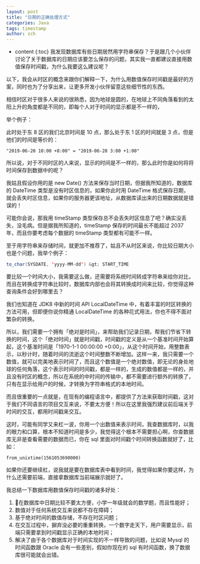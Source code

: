 ```yaml
---
layout: post
title: "日期的正确处理方式"
categories: Java
tags: timestamp
author: zch
---
```


* content
{:toc}
我发现数据库有些日期居然用字符串保存？于是跟几个小伙伴讨论了关于数据库的日期应该要怎么保存的问题，其实我一直都建议直接用数值保存时间戳，为什么我要这么建议呢？

以下，我会从时区的概念来跟你们解释一下，为什么用数值保存时间戳是最好的方案，同时也为了分享出来，让更多开发小伙伴留意这些细节性的东西。













相信时区对于很多人来说的很熟悉，因为地球是圆的，在地球上不同角落看到的太阳上升的角度都是不同的，即每个人对于时间的显示都是不一样的，

举个例子：

此时处于东 8 区的我们北京时间是 10 点，那么处于东 1 区的时间就是 3 点，但是他们的时间是等价的：

```
"2019-06-20 10:00 +8:00" = "2019-06-20 3:00 +1:00"
```

所以说，对于不同时区的人来说，显示的时间是不一样的，那么此时你是如何将将时间保存到数据中的呢？

我姑且假设你用的是 new Date() 方法来保存当时日期，但据我所知道的，数据库的 DateTime 类型是没有时区信息的，如果你此时用 DateTime 格式保存日期，就会丢失时区信息，如果你的服务器更该地址，从数据库读出来的日期数据就是错误的！

可能你会说，那我用 timeStamp 类型保存总不会丢失时区信息了吧？确实没丢失，没毛病。但是据我所知道的，timeStamp 保存的时间最长不能超过 2037 年，而且你要考虑每个数据的 timeStamp 类型都有可能不一样。

至于用字符串来存储时间，就更加不推荐了，姑且不从时区来说，你比较日期大小也是个问题，我举个例子：

```java
to_char(SYSDATE, 'yyyy-MM-dd') &gt; START_TIME
```

要比较一个时间大小，我需要这么做，还需要将系统时间转成字符串来给你对比，而且在转换成字符串比较时，数据库内部也会将其转换成时间来比较，你觉得这种查询条件会好到哪里去？

我们也知道在 JDK8 中新的时间 API  LocalDateTime 中，有着丰富的时区转换的方法可用，但即便你说你精通 LocalDateTime 的各种花式用法，你也不得不面对繁杂的转换。

所以，我们需要一个拥有「绝对是时间」，来帮助我们记录日期，帮我们节省下转换的时间，这个「绝对时间」就是时间戳，时间戳的定义是从一个基准时间开始算起，这个基准时间是「1970-1-1 00:00:00 +0:00」，从这个时间开始，用整数表示，以秒计时，随着时间的流逝这个时间整数不断增加。这样一来，我只需要一个数值，就可以完美地表示时间了，而且这个数值是一个绝对数值，即无论的身处地球的任何角落，这个表示时间的时间戳，都是一样的，生成的数值都是一样的，并且没有时区的概念，所以在系统的中时间的传输中，都不需要进行额外的转换了，只有在显示给用户的时候，才转换为字符串格式的本地时间。

而且很重要的一点就是，在现有的编程语言中，都提供了方法来获取时间戳，这对于我们不同语言的项目交互来说，不要太方便！所以在这里我强烈建议前后端关于时间的交互，都用时间戳来交互。

这时，可能有同学又来杠一波，你用一个出数值来表示时间，我查数据库时，以我的眼力和口算，根本不知道时间是多少，我觉得这个根本不需要担心啊，你查数据库无非是查看需要的数据而已，你在 sql 里面对时间戳个时间转换函数就好了，比如：

```
from_unixtime(1561053690000)
```

如果你还要继续杠，说我就是要在数据库表中看到时间，我觉得如果你要这样，为什么还需要前端，直接拿数据库当前端展示就好了。



我总结一下数据库用数值保存时间戳的诸多好处：

1. 在数据库中日期比较不要太方便，小学一年级就会的数学题，而且性能好；
2. 数值对于任何系统交互来说都不存在障碍；
3. 基于绝对时间的数值存储，不存在时区问题；
4. 在交互过程中，摒弃没必要的重重转换，一个数字走天下，用户需要显示，前端只需要拿到时间戳显示正确的本地时间；
5. 解决了由于各个数据库对于时间实现的不一样导致的问题，比如说 Mysql 的时间函数跟 Oracle 会有一些差别，假如你现在的 sql 有时间函数，换了数据库很可能就会出错。



